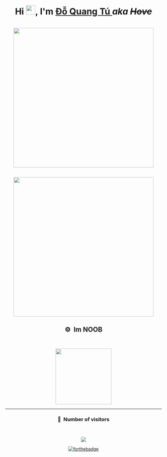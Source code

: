 

<h1 align="center"> Hi <img width="30px" src="https://github.com/hovetu/hovetu/blob/5dfa25b9c23f8a108ae4668895448a7f7ef8e2f3/assets/gifs/hi.gif">, I'm <a href="https://arsh.dev"> Đỗ Quang Tú </a><i>aka <del>Hove</i></del></h1>

<p align="center">
  <br><img src="https://github.com/hovetu/hovetu/blob/0f39d77cab87bf5844a7bfc566a6bc8e94684352/assets/gifs/developer.gif" width="450px">
</p>

<p align="center">
  <br><img src="https://github.com/hovetu/hovetu/blob/f56bb5ed817e3ec4125fd3b0cf0afa6513517d89/assets/gifs/snake.svg" width="450px">
</p>
 <h2 align="center">⚙️ &nbsp;Im NOOB</h2>
<br>
<p align="center">
<a href="https://github.com/hovetu">
  <img height="180em" src="https://github-readme-stats-eight-theta.vercel.app/api?username=hovetu&show_icons=true&theme=react&include_all_commits=true&locale=de"/>
</a>
  
</p>

-----

### <p align="center">👀 &nbsp;Number of visitors</p>
<br>
<p align="center">
  <img src="https://profile-counter.glitch.me/hovetu/count.svg" />
</p>

<p align="center">
  <a href="http://forthebadge.com/"><img src="https://forthebadge.com/images/badges/fuck-it-ship-it.svg" alt="forthebadge"/></a>
</p>


